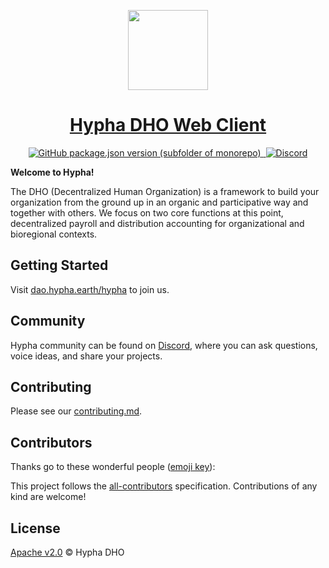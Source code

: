 <p align="center">
  <a href="https://hypha.earth/">
    <img src="https://hypha.earth/wp-content/themes/hypha-theme/img/round-logo.svg" height="128">
    <h1 align="center">Hypha DHO Web Client</h1>
  </a>
</p>

<p align="center">
  <a aria-label="GitHub version" href="https://github.com/hypha-dao/dho-web-client">
<img alt="GitHub package.json version (subfolder of monorepo)" src="https://img.shields.io/github/package-json/v/hypha-dao/dho-web-client?style=for-the-badge&labelColor=000000">
  </a>
  <a aria-label="License" href="https://github.com/hypha-dao/dho-web-client/blob/master/license.md">
    <img alt="" src="https://img.shields.io/github/license/hypha-dao/dho-web-client?style=for-the-badge&labelColor=000000">
  </a>
  <a aria-label="Join the community on GitHub" href="https://github.com/hypha-dao/dho-web-client/discussions">
    <img alt="Discord" src="https://img.shields.io/discord/722537361480613950?style=for-the-badge">
  </a>
</p>


**Welcome to Hypha!**

The DHO (Decentralized Human Organization) is a framework to build your organization from the ground up in an organic and participative way and together with others. We focus on two core functions at this point, decentralized payroll and distribution accounting for organizational and bioregional contexts.

## Getting Started

Visit <a aria-label="hypha" href="https://dao.hypha.earth/hypha/">dao.hypha.earth/hypha</a> to join us.

## Community

Hypha community can be found on [Discord](https://discord.gg/XU2m9CdQN4), where you can ask questions, voice ideas, and share your projects.

## Contributing

Please see our [contributing.md](/contributing.md).

## Contributors

Thanks go to these wonderful people ([emoji key](https://allcontributors.org/docs/en/emoji-key)):

<!-- ALL-CONTRIBUTORS-LIST:START - Do not remove or modify this section -->
<!-- prettier-ignore-start -->
<!-- markdownlint-disable -->

<!-- markdownlint-restore -->
<!-- prettier-ignore-end -->

<!-- ALL-CONTRIBUTORS-LIST:END -->

This project follows the [all-contributors](https://allcontributors.org) specification.
Contributions of any kind are welcome!

## License

[Apache v2.0](LICENSE) © Hypha DHO

